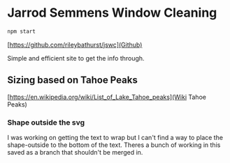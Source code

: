 # Jarrod Semmens Window Cleaning

```bash
npm start
```

[https://github.com/rileybathurst/jswc](Github)

Simple and efficient site to get the info through.

## Sizing based on Tahoe Peaks

[https://en.wikipedia.org/wiki/List_of_Lake_Tahoe_peaks](Wiki Tahoe Peaks)

### Shape outside the svg

I was working on getting the text to wrap but I can't find a way to place the shape-outside to the bottom of the text. Theres a bunch of working in this saved as a branch that shouldn't be merged in.
